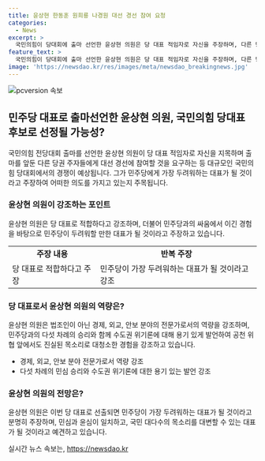 ```yaml
---
title: 윤상현 한동훈 원희룡 나경원 대선 경선 참여 요청
categories:
  - News
excerpt: >
  국민의힘이 당대회에 출마 선언한 윤상현 의원은 당 대표 적임자로 자신을 주장하며, 다른 당권 주자들을 대선 경선에 참여하도록 요구했다. 그는 당이 이기는 DNA를 찾을 수 있는 대표를 뽑아야 한다고 주장하며, 민주당과의 싸움에서 이긴 사람이 당 대표가 돼야 한다고 강조했다. 그는 또한 공천 위협 앞에서도 용기 있게 수도권 위기론을 말하고, 다섯 번의 민주당과의 싸움에서 이겼다고 주장했다. 최종적으로 언더독 윤상현이 이기면 가장 놀라운 뉴스가 될 것이라며 윤상현이 민주당이 가장 두려워하는 대표라고 강조했다.
feature_text: >
  국민의힘이 당대회에 출마 선언한 윤상현 의원은 당 대표 적임자로 자신을 주장하며, 다른 당권 주자들을 대선 경선에 참여하도록 요구했다. 그는 당이 이기는 DNA를 찾을 수 있는 대표를 뽑아야 한다고 주장하며, 민주당과의 싸움에서 이긴 사람이 당 대표가 돼야 한다고 강조했다. 그는 또한 공천 위협 앞에서도 용기 있게 수도권 위기론을 말하고, 다섯 번의 민주당과의 싸움에서 이겼다고 주장했다. 최종적으로 언더독 윤상현이 이기면 가장 놀라운 뉴스가 될 것이라며 윤상현이 민주당이 가장 두려워하는 대표라고 강조했다.
image: 'https://newsdao.kr/res/images/meta/newsdao_breakingnews.jpg'
---
```


<p><img src="https://newsdao.kr/res/images/meta/newsdao_breakingnews.jpg" alt="pcversion 속보" /></p>

<h2 data-ke-size="size26">민주당 대표로 출마선언한 윤상현 의원, 국민의힘 당대표 후보로 선정될 가능성?</h2>

<p data-ke-size="size16">국민의힘 전당대회 출마를 선언한 윤상현 의원이 당 대표 적임자로 자신을 지목하며 출마를 앞둔 다른 당권 주자들에게 대선 경선에 참여할 것을 요구하는 등 대규모인 국민의힘 당대회에서의 경쟁이 예상됩니다. 그가 민주당에게 가장 두려워하는 대표가 될 것이라고 주장하여 어떠한 의도를 가지고 있는지 주목됩니다.</p>

<h3 data-ke-size="size24">윤상현 의원이 강조하는 포인트</h3>

<p data-ke-size="size16">윤상현 의원은 당 대표로 적합하다고 강조하며, 더불어 민주당과의 싸움에서 이긴 경험을 바탕으로 민주당이 두려워할 만한 대표가 될 것이라고 주장하고 있습니다.</p>

<table>
    <tr>
        <td style="text-align: center; height: 17px;"><b>주장 내용</b></td>
        <td style="text-align: center; height: 17px;"><b>반복 주장</b></td>
    </tr>
    <tr>
        <td>당 대표로 적합하다고 주장</td>
        <td>민주당이 가장 두려워하는 대표가 될 것이라고 강조</td>
    </tr>
</table>

<h3 data-ke-size="size24">당 대표로서 윤상현 의원의 역량은?</h3>

<p data-ke-size="size16">윤상현 의원은 법조인이 아닌 경제, 외교, 안보 분야의 전문가로서의 역량을 강조하며, 민주당과의 다섯 차례의 승리와 함께 수도권 위기론에 대해 용기 있게 발언하여 공천 위협 앞에서도 진실된 목소리로 대청소한 경험을 강조하고 있습니다.</p>

<ul>
    <li>경제, 외교, 안보 분야 전문가로서 역량 강조</li>
    <li>다섯 차례의 민심 승리와 수도권 위기론에 대한 용기 있는 발언 강조</li>
</ul>

<h3 data-ke-size="size24">윤상현 의원의 전망은?</h3>

<p data-ke-size="size16">윤상현 의원은 이번 당 대표로 선출되면 민주당이 가장 두려워하는 대표가 될 것이라고 분명히 주장하며, 민심과 윤심이 일치하고, 국민 대다수의 목소리를 대변할 수 있는 대표가 될 것이라고 예견하고 있습니다.</p>
실시간 뉴스 속보는, <a href="https://newsdao.kr" rel="dofollow">https://newsdao.kr</a>


